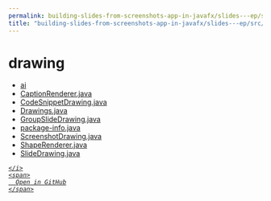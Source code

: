 ```yaml
---
permalink: building-slides-from-screenshots-app-in-javafx/slides---ep/src/main/java/engineer/mathsoftware/blog/slides/drawing
title: "building-slides-from-screenshots-app-in-javafx/slides---ep/src/main/java/engineer/mathsoftware/blog/slides/drawing"
---
```


# drawing
<ul>
  <li>
    <a href="ai">
      ai
    </a>
  </li>
  <li>
    <a href="CaptionRenderer.java">
      CaptionRenderer.java
    </a>
  </li>
  <li>
    <a href="CodeSnippetDrawing.java">
      CodeSnippetDrawing.java
    </a>
  </li>
  <li>
    <a href="Drawings.java">
      Drawings.java
    </a>
  </li>
  <li>
    <a href="GroupSlideDrawing.java">
      GroupSlideDrawing.java
    </a>
  </li>
  <li>
    <a href="package-info.java">
      package-info.java
    </a>
  </li>
  <li>
    <a href="ScreenshotDrawing.java">
      ScreenshotDrawing.java
    </a>
  </li>
  <li>
    <a href="ShapeRenderer.java">
      ShapeRenderer.java
    </a>
  </li>
  <li>
    <a href="SlideDrawing.java">
      SlideDrawing.java
    </a>
  </li>
</ul>
<div class="social open-gh-btn my-4">
  <a class="btn btn-github" href="https://github.com/tobiasbriones/blog/tree/main/swe/dev/java/javafx/drawing/productivity/building-slides-from-screenshots-app-in-javafx/slides---ep/src/main/java/engineer/mathsoftware/blog/slides/drawing" target="_blank">
    <i class="fab fa-github">
      
    </i>
    <span>
      Open in GitHub
    </span>
  </a>
</div>